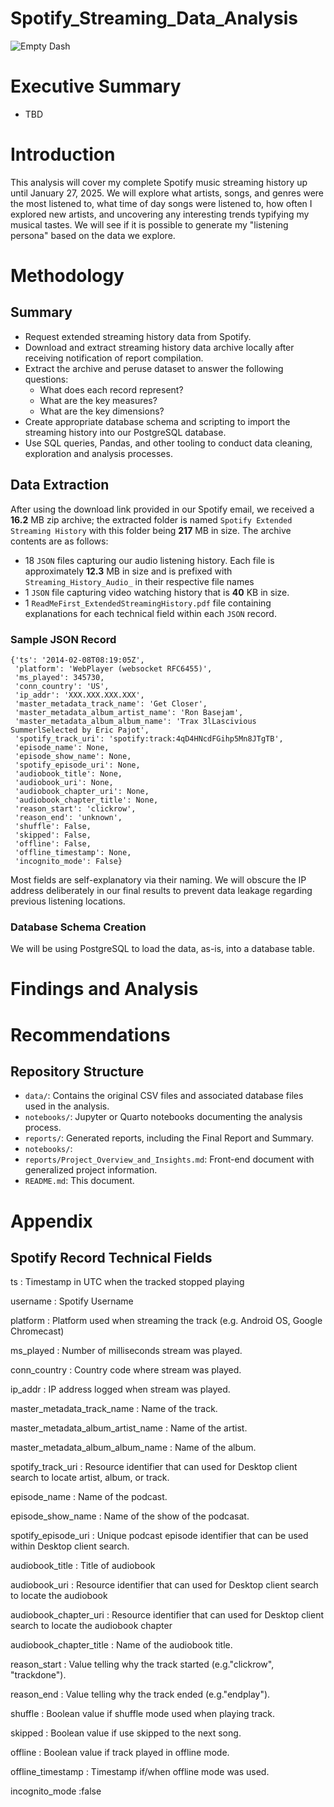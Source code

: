 # Spotify_Streaming_Data_Analysis

![Empty Dash](./images/)
# Executive Summary
* TBD
# Introduction

This analysis will cover my complete Spotify music streaming history up until January 27, 2025. We will explore what artists, songs, and genres were the most listened to, what time of day songs were listened to, how often I explored new artists, and uncovering any interesting trends typifying my musical tastes. We will see if it is possible to generate my "listening persona" based on the data we explore. 

# Methodology
## Summary
* Request extended streaming history data from Spotify. 
* Download and extract streaming history data archive locally after receiving notification of report compilation.
* Extract the archive and peruse dataset to answer the following questions:
    * What does each record represent?
    * What are the key measures?
    * What are the key dimensions?
* Create appropriate database schema and scripting to import the streaming history into our PostgreSQL database.
* Use SQL queries, Pandas, and other tooling to conduct data cleaning, exploration and analysis processes. 
## Data Extraction
After using the download link provided in our Spotify email, we received a **16.2** MB zip archive; the extracted folder is named `Spotify Extended Streaming History` with this folder being **217** MB in size. The archive contents are as follows:
* 18 `JSON` files capturing our audio listening history. Each file is approximately **12.3** MB in size and is prefixed with `Streaming_History_Audio_` in their respective file names
* 1 `JSON` file capturing video watching history that is **40** KB in size.
* 1 `ReadMeFirst_ExtendedStreamingHistory.pdf` file containing explanations for each technical field within each `JSON` record.  

### Sample JSON Record
```
{'ts': '2014-02-08T08:19:05Z',
 'platform': 'WebPlayer (websocket RFC6455)',
 'ms_played': 345730,
 'conn_country': 'US',
 'ip_addr': 'XXX.XXX.XXX.XXX',
 'master_metadata_track_name': 'Get Closer',
 'master_metadata_album_artist_name': 'Ron Basejam',
 'master_metadata_album_album_name': 'Trax 3lLascivious SummerlSelected by Eric Pajot',
 'spotify_track_uri': 'spotify:track:4qD4HNcdFGihp5Mn8JTgTB',
 'episode_name': None,
 'episode_show_name': None,
 'spotify_episode_uri': None,
 'audiobook_title': None,
 'audiobook_uri': None,
 'audiobook_chapter_uri': None,
 'audiobook_chapter_title': None,
 'reason_start': 'clickrow',
 'reason_end': 'unknown',
 'shuffle': False,
 'skipped': False,
 'offline': False,
 'offline_timestamp': None,
 'incognito_mode': False}
``` 

Most fields are self-explanatory via their naming. We will obscure the IP address deliberately in our final results to prevent data leakage regarding previous listening locations.

### Database Schema Creation

We will be using PostgreSQL to load the data, as-is, into a database table.

# Findings and Analysis

# Recommendations

## Repository Structure
* `data/`: Contains the original CSV files and associated database files used in the analysis.
* `notebooks/`: Jupyter or Quarto notebooks documenting the analysis process.
* `reports/`: Generated reports, including the Final Report and Summary.
* `notebooks/`:
* `reports/Project_Overview_and_Insights.md`: Front-end document with generalized project information.
* `README.md`: This document.

# Appendix
## Spotify Record Technical Fields
ts
:  Timestamp in UTC when the tracked stopped playing

username
: Spotify Username

platform
: Platform used when streaming the track (e.g. Android OS, Google Chromecast)

ms_played
: Number of milliseconds stream was played.

conn_country
: Country code where stream was played.

ip_addr
: IP address logged when stream was played.

master_metadata_track_name
: Name of the track.

master_metadata_album_artist_name
: Name of the artist.

master_metadata_album_album_name
: Name of the album.

spotify_track_uri
: Resource identifier that can used for Desktop client search to locate artist, album, or track.

episode_name
: Name of the podcast.

episode_show_name
: Name of the show of the podcasat.

spotify_episode_uri
: Unique podcast episode identifier that can be used within Desktop client search.

audiobook_title
: Title of audiobook

audiobook_uri
:  Resource identifier that can used for Desktop client search to locate the audiobook 

audiobook_chapter_uri
:  Resource identifier that can used for Desktop client search to locate the audiobook chapter

audiobook_chapter_title
: Name of the audiobook title.

reason_start
: Value telling why the track started (e.g."clickrow", "trackdone").

reason_end
: Value telling why the track ended (e.g."endplay").


shuffle
: Boolean value if shuffle mode used when playing track.

skipped
: Boolean value if use skipped to the next song.

offline
: Boolean value if track played in offline mode.

offline_timestamp
: Timestamp if/when offline mode was used.

incognito_mode
:false